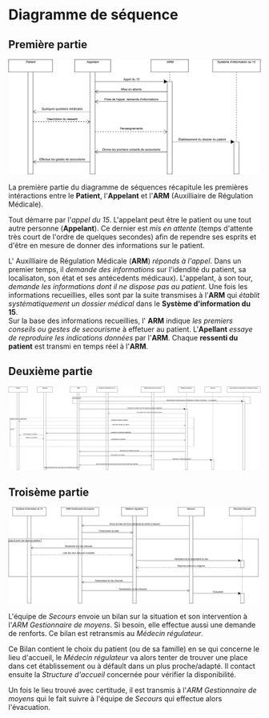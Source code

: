 Diagramme de séquence
=====================


Première partie
---------------


![Diagramme de séquence -- 1ère Partie](../exports/sequence_1.png "Diagramme de séquence -- 1ère Partie")

La première partie du diagramme de séquences récapitule les premières intéractions entre le **Patient**,  l'**Appelant** et l'**ARM** (Auxilliaire de Régulation Médicale).

Tout démarre par l'*appel du 15*. L'appelant peut être le patient ou une tout autre personne (**Appelant**).
Ce dernier est *mis en attente* (temps d'attente très court de l'ordre de quelques secondes) afin de rependre ses esprits et d'être en mesure de donner des informations sur le patient.

L' Auxilliaire de Régulation Médicale (**ARM**) *réponds à l'appel*. 
Dans un premier temps, il *demande des informations* sur l'idendité du patient, sa localisaton, son état et ses antécedents médicaux).
L'appelant, à son tour, *demande les informations dont il ne dispose pas au patient*. Une fois les informations recueillies, elles sont par la suite transmises à l'**ARM** qui *établit systématiquement un dossier médical* dans le **Système d'information du 15**.  
Sur la base des informations recueillies, l' **ARM** indique *les premiers conseils ou gestes de secourisme* à effetuer au patient.
L'**Apellant** *essaye de reproduire les indications données* par l'**ARM**. Chaque **ressenti du patient** est transmi en temps réel à l'**ARM**.


Deuxième partie
---------------


![Diagramme de séquence -- 2ème Partie](../exports/sequence_2.png "Diagramme de séquence -- 2ème Partie")


Troisème partie
---------------


![Diagramme de séquence -- 3ème Partie](../exports/sequence_3.png "Diagramme de séquence -- 3ème Partie")

L'équipe de *Secours* envoie un bilan sur la situation et son intervention à l'*ARM Gestionnaire de moyens*. Si besoin, elle effectue aussi une demande de renforts. Ce bilan est retransmis au *Médecin régulateur*.

Ce Bilan contient le choix du patient (ou de sa famille) en se qui concerne le lieu d'accueil, le *Médecin régulateur* va alors tenter de trouver une place dans cet établissement ou à défault dans un plus proche/adapté. Il contact ensuite la *Structure d'accueil* concernée pour vérifier la disponibilité.

Un fois le lieu trouvé avec certitude, il est transmis à l'*ARM Gestionnaire de moyens* qui le fait suivre à l'équipe de *Secours* qui effectue alors l'évacuation.

